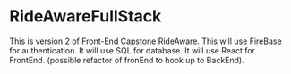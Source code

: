 # RideAwareFullStack

This is version 2 of Front-End Capstone RideAware.
This will use FireBase for authentication.
It will use SQL for database.
It will use React for FrontEnd. (possible refactor of fronEnd to hook up to BackEnd).
